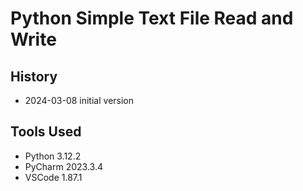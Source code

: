 # Python Simple Text File Read and Write
## History
* 2024-03-08 initial version
## Tools Used
* Python 3.12.2
* PyCharm 2023.3.4
* VSCode 1.87.1